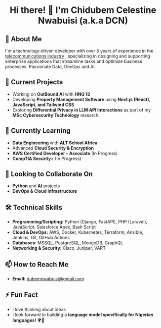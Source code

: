 <h1 align="center"><b>Hi there! 👋 I'm Chidubem Celestine Nwabuisi (a.k.a DCN)</b></h1>

## 🚀 About Me
I'm a technology-driven developer with over 5 years of experience in the [telecommunications industry](https://mainone.net/) , specializing in designing and supporting enterprise applications that streamline tasks and optimize business processes. Passionate Data, DevOps and AI.

## 🔭 Current Projects
- Working on **OutBound AI** with **HNG 12**
- Developing **Property Management Software** using **Next.js (React), JavaScript, and Tailwind CSS**
- Exploring **Differential Privacy in LLM API Interactions** as part of my **MSc Cybersecurity Technology** research.

## 🌱 Currently Learning
- **Data Engineering** with **ALT School Africa**
- Advanced **Cloud Security & Encryption**
- **AWS Certified Developer – Associate** (In Progress)
- **CompTIA Security+** (In Progress)

## 👯 Looking to Collaborate On
- **Python** and **AI** projects
- **DevOps & Cloud Infrastructure**

## 🛠️ Technical Skills
- **Programming/Scripting:** Python (Django, FastAPI), PHP (Laravel), JavaScript, Salesforce Apex, Bash Script
- **Cloud & DevOps:** AWS, Docker, Kubernetes, Terraform, Ansible, Jenkins, Git, GitHub Actions
- **Databases:** MSSQL, PostgreSQL, MongoDB, GraphQL
- **Networking & Security:** Cisco, Juniper, VAPT

## 📫 How to Reach Me
- **Email:** dubemnwabuisi@gmail.com

## ⚡ Fun Fact
- I love thinking about ideas
- I look forward to building a **language model specifically for Nigerian languages!** 🌍🤖

